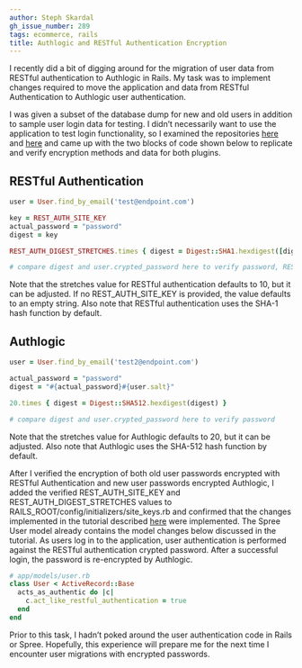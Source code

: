 ```yaml
---
author: Steph Skardal
gh_issue_number: 289
tags: ecommerce, rails
title: Authlogic and RESTful Authentication Encryption
---
```


I recently did a bit of digging around for the migration of user data from RESTful authentication to Authlogic in Rails. My task was to implement changes required to move the application and data from RESTful Authentication to Authlogic user authentication.

I was given a subset of the database dump for new and old users in addition to sample user login data for testing. I didn’t necessarily want to use the application to test login functionality, so I examined the repositories [here](https://github.com/technoweenie/restful-authentication) and [here](https://github.com/binarylogic/authlogic) and came up with the two blocks of code shown below to replicate and verify encryption methods and data for both plugins.

## RESTful Authentication

```ruby
user = User.find_by_email('test@endpoint.com')

key = REST_AUTH_SITE_KEY
actual_password = "password"
digest = key

REST_AUTH_DIGEST_STRETCHES.times { digest = Digest::SHA1.hexdigest([digest, user.salt, actual_password, key].join('--')) }

# compare digest and user.crypted_password here to verify password, REST_AUTH_SITE_KEY, and REST_AUTH_DIGEST_STRETCHES
```

Note that the stretches value for RESTful authentication defaults to 10, but it can be adjusted. If no REST_AUTH_SITE_KEY is provided, the value defaults to an empty string. Also note that RESTful authentication uses the SHA-1 hash function by default.

## Authlogic

```ruby
user = User.find_by_email('test2@endpoint.com')

actual_password = "password"
digest = "#{actual_password}#{user.salt}"

20.times { digest = Digest::SHA512.hexdigest(digest) }

# compare digest and user.crypted_password here to verify password
```

Note that the stretches value for Authlogic defaults to 20, but it can be adjusted. Also note that Authlogic uses the SHA-512 hash function by default.

After I verified the encryption of both old user passwords encrypted with RESTful Authentication and new user passwords encrypted Authlogic, I added the verified REST_AUTH_SITE_KEY and REST_AUTH_DIGEST_STRETCHES values to RAILS_ROOT/config/initializers/site_keys.rb and confirmed that the changes implemented in the tutorial described [here](https://web.archive.org/web/20100722161801/http://www.binarylogic.com/2008/11/23/tutorial-easily-migrate-from-restful_authentication-to-authlogic/) were implemented. The Spree User model already contains the model changes below discussed in the tutorial. As users log in to the application, user authentication is performed against the RESTful authentication crypted password. After a successful login, the password is re-encrypted by Authlogic.

```ruby
# app/models/user.rb
class User < ActiveRecord::Base
  acts_as_authentic do |c|
    c.act_like_restful_authentication = true
  end
end
```

Prior to this task, I hadn’t poked around the user authentication code in Rails or Spree. Hopefully, this experience will prepare me for the next time I encounter user migrations with encrypted passwords.

